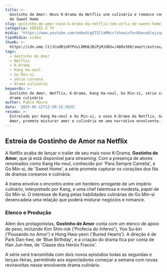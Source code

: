 ```yaml
---
title: >-
  Gostinho de Amor: Novo K-Drama da Netflix une culinária e romance com estrelas
  de Sweet Home
slug: gostinho-de-amor-novo-k-drama-da-netflix-tem-atriz-de-sweet-home-veja-trailer
categoria: SÉRIES E TV
midia: 'https://www.youtube.com/embed/gGT3ltaM0cc?showinfo=0&enablejsapi=1'
tipoMidia: video
thumb: >-
  https://cdn.ome.lt/JCodR1nRfPnvLOMU6JBiPyMJdDU=/480x360/smart/extras/conteudos/gostinho.png
tags:
  - Gostinho de Amor
  - Netflix
  - K-Drama
  - Kang Ha-neul
  - Go Min-si
  - série coreana
  - drama culinário
keywords: >-
  Gostinho de Amor, Netflix, K-Drama, Kang Ha-neul, Go Min-si, série coreana,
  drama culinário
author: Pablo Moura
data: '2025-05-12T12:39:15.583Z'
resumo: >-
  Estrelado por Kang Ha-neul e Go Min-si, o novo K-Drama da Netflix, Gostinho de
  Amor, promete misturar amor e culinária em uma narrativa envolvente.
---
```


## Estreia de Gostinho de Amor na Netflix

A Netflix acaba de lançar o trailer de seu mais novo K-Drama, **Gostinho de Amor**, que já está disponível para streaming. Com a presença de atores renomados como Kang Ha-neul, conhecido por 'Para Sempre Camélia', e Go Min-si, de 'Sweet Home', a série promete capturar os corações dos fãs de dramas coreanos e culinária.

A trama envolve o encontro entre um herdeiro arrogante de um império culinário, interpretado por Kang, e uma chef talentosa e modesta, papel de Go Min-si. O interesse de Kang pelas habilidades culinárias de Go Min-si desencadeia uma relação que poderá misturar negócios e romance.

### Elenco e Produção

Além dos protagonistas, **Gostinho de Amor** conta com um elenco de apoio de peso, incluindo Kim Shin-rok ('Profecia do Inferno'), Yoo Su-bin ('Pousando no Amor') e Hong Hwa-yeon ('Buried Hearts'). A direção é de Park Dan-hee, de 'Blue Birthday', e a criação do drama fica por conta de Han Jun-hee, de 'Classe dos Heróis Fracos'.

A série será transmitida com dois novos episódios todas as segundas e terças-feiras, permitindo aos espectadores começar a semana com novas reviravoltas nesse envolvente drama culinário.
